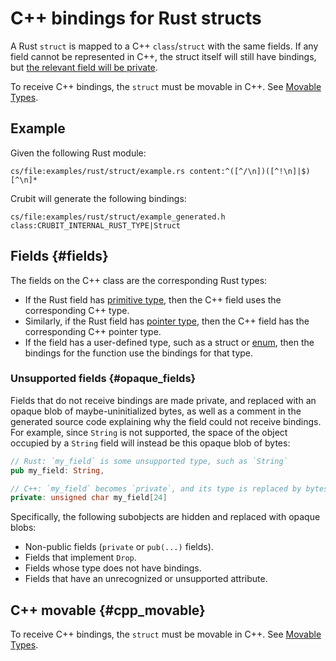 # C++ bindings for Rust structs

A Rust `struct` is mapped to a C++ `class`/`struct` with the same fields. If any
field cannot be represented in C++, the struct itself will still have bindings,
but [the relevant field will be private](#opaque_fields).

To receive C++ bindings, the `struct` must be movable in C++. See
[Movable Types](movable_types).

## Example

Given the following Rust module:

```live-snippet
cs/file:examples/rust/struct/example.rs content:^([^/\n])([^!\n]|$)[^\n]*
```

Crubit will generate the following bindings:

<!-- Note: Kythe currently indexes this as class `CRUBIT_INTERNAL_RUST_TYPE` because it doesn't have a build rule. -->

```live-snippet
cs/file:examples/rust/struct/example_generated.h class:CRUBIT_INTERNAL_RUST_TYPE|Struct
```

## Fields {#fields}

The fields on the C++ class are the corresponding Rust types:

*   If the Rust field has [primitive type](../types/primitive), then the C++
    field uses the corresponding C++ type.
*   Similarly, if the Rust field has [pointer type](../types/pointer), then the
    C++ field has the corresponding C++ pointer type.
*   If the field has a user-defined type, such as a struct or [enum](enums),
    then the bindings for the function use the bindings for that type.

### Unsupported fields {#opaque_fields}

Fields that do not receive bindings are made private, and replaced with an
opaque blob of maybe-uninitialized bytes, as well as a comment in the generated
source code explaining why the field could not receive bindings. For example,
since `String` is not supported, the space of the object occupied by a `String`
field will instead be this opaque blob of bytes:

```rust {.bad}
// Rust: `my_field` is some unsupported type, such as `String`
pub my_field: String,
```

```c++ {.bad}
// C++: `my_field` becomes `private`, and its type is replaced by bytes.
private: unsigned char my_field[24]
```

Specifically, the following subobjects are hidden and replaced with opaque
blobs:

*   Non-public fields (`private` or `pub(...)` fields).
*   Fields that implement `Drop`.
*   Fields whose type does not have bindings.
*   Fields that have an unrecognized or unsupported attribute.

## C++ movable {#cpp_movable}

To receive C++ bindings, the `struct` must be movable in C++. See
[Movable Types](movable_types).
